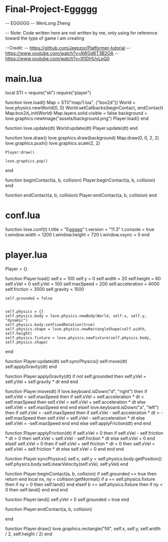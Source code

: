 # Final-Project-Eggggg
-- EGGGGG
-- WenLong Zheng

-- Note: Code written here are not written by me, only using for reference toward the type of game I am creating

--Credit:
-- https://github.com/Jeepzor/Platformer-tutorial
-- https://www.youtube.com/watch?v=AWGd6T3B2OA
-- https://www.youtube.com/watch?v=XfIDHUyLpQ0


# main.lua

local STI = require("sti")
require("player")

function love.load()
    Map = STI("map/1.lua", {"box2d"})
    World = love.physics.newWorld(0, 0)
    World:setCallbacks(beginContact, endContact)
    Map:box2d_init(World)
    Map.layers.solid.visible = false
    background = love.graphics.newImage("assets/background.png")
    Player:load()
end

function love.update(dt)
    World:update(dt)
    Player:update(dt)
end

function love.draw()
    love.graphics.draw(background)
    Map:draw(0, 0, 2, 2)
    love.graphics.push()
    love.graphics.scale(2, 2)

    Player:draw()

    love.graphics.pop()
end

function beginContact(a, b, collision)
    Player:beginContact(a, b, collision)
end

function endContact(a, b, collision)
    Player:endContact(a, b, collision)
end

# conf.lua

function love.conf(t)
    t.title = "Eggggg"
    t.version = "11.3"
    t.console = true
    t.window.width = 1200
    t.window.height = 720
    t.window.vsync = 0
end

# player.lua

Player = {}

function Player:load()
    self.x = 100
    self.y = 0
    self.width = 20
    self.height = 60
    self.xVel = 0
    self.yVel = 100
    self.maxSpeed = 200
    self.acceleration = 4000
    self.friction = 3500
    self.gravity = 1500

    self.grounded = false


    self.physics = {}
    self.physics.body = love.physics.newBody(World, self.x, self.y, "dynamic")
    self.physics.body:setFixedRotation(true)
    self.physics.shape = love.physics.newRectangleShape(self.width, self.height)
    self.physics.fixture = love.physics.newFixture(self.physics.body, self.physics.shape)
end

function Player:update(dt)
    self:syncPhysics()
    self:move(dt)
    self:applyGravity(dt)
end

function Player:applyGravity(dt)
    if not self.grounded then 
    self.yVel = self.yVel + self.gravity * dt
    end
end

function Player:move(dt)
    if love.keyboard.isDown("d", "right") then
        if self.xVel < self.maxSpeed then
            if self.xVel + self.acceleration * dt < self.maxSpeed then
                self.xVel = self.xVel + self.acceleration * dt
            else
                self.xVel = self.maxSpeed
            end
        end
    elseif love.keyboard.isDown("a", "left") then
        if self.xVel > -self.maxSpeed then
            if self.xVel - self.acceleration * dt > -self.maxSpeed then
                self.xVel = self.xVel - self.acceleration * dt
            else
                self.xVel = -self.maxSpeed
            end
        end
    else
        self:applyFriction(dt)
    end
end

function Player:applyFriction(dt)
    if self.xVel > 0 then
        if self.xVel - self.friction * dt > 0 then
            self.xVel = self.xVel - self.friction * dt
        else
            self.xVel = 0
        end
    elseif self.xVel < 0 then
        if self.xVel + self.friction * dt < 0 then
            self.xVel = self.xVel + self.friction * dt
        else
            self.xVel = 0
        end
    end
end

function Player:syncPhysics()
    self.x, self.y = self.physics.body:getPosition()
    self.physics.body:setLinearVelocity(self.xVel, self.yVel)
end

function Player:beginContact(a, b, collision)
    if self.grounded == true then return end
    local nx, ny = collision:getNormal()
    if a == self.physics.fixture then
        if ny > 0 then
            self:land()
        end
    elseif b == self.physics.fixture then
        if ny < 0 then
            self:land()
        end
    end
end

function Player:land()
    self.yVel = 0
    self.grounded = true
end


function Player:endContact(a, b, collision)

end


function Player:draw()
    love.graphics.rectangle("fill", self.x, self.y, self.width / 2, self.height / 2)
end
